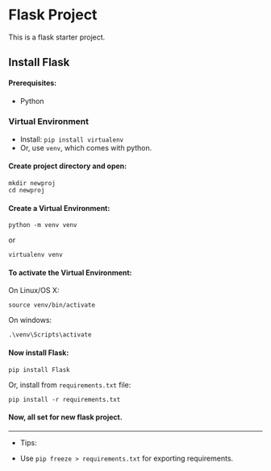 # Flask Project

This is a flask starter project.


## Install Flask

#### Prerequisites:

- Python

### Virtual Environment

- Install:
`pip install virtualenv`
- Or, use `venv`, which comes with python.

#### Create project directory and open:
```
mkdir newproj
cd newproj
```

#### Create a Virtual Environment:
`python -m venv venv`

or

`virtualenv venv`

#### To activate the Virtual Environment:
On Linux/OS X:

`source venv/bin/activate`

On windows:

`.\venv\Scripts\activate`

#### Now install Flask:
`pip install Flask`

Or, install from `requirements.txt` file:

`pip install -r requirements.txt`
 
#### Now, all set for new flask project.

----------
* Tips:
- Use `pip freeze > requirements.txt` for exporting requirements.